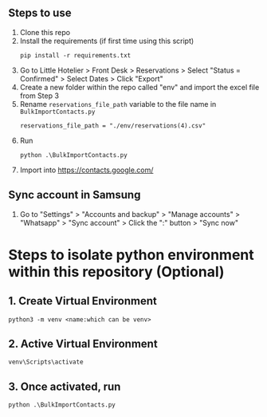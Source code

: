 ## Steps to use
1. Clone this repo
2. Install the requirements (if first time using this script)
    ```
    pip install -r requirements.txt
    ```
3. Go to Little Hotelier > Front Desk > Reservations > Select "Status = Confirmed" > Select Dates > Click "Export"
4. Create a new folder within the repo called "env" and import the excel file from Step 3
5. Rename `reservations_file_path` variable to the file name in `BulkImportContacts.py`
    ```
    reservations_file_path = "./env/reservations(4).csv"
    ```
6. Run 
    ```
    python .\BulkImportContacts.py
    ```
7. Import into https://contacts.google.com/


## Sync account in Samsung
1. Go to "Settings" > "Accounts and backup" > "Manage accounts" > "Whatsapp" > "Sync account" > Click the ":" button > "Sync now"


# Steps to isolate python environment within this repository (Optional)
## 1. Create Virtual Environment
```
python3 -m venv <name:which can be venv>
```
## 2. Active Virtual Environment
```
venv\Scripts\activate
```
## 3. Once activated, run
```
python .\BulkImportContacts.py
```

